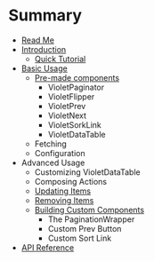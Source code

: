 # Summary

* [Read Me](README.md)
* [Introduction](introduction.md)
   * [Quick Tutorial](tutorial.md)
* [Basic Usage](basic_usage.md)
   * [Pre-made components](pre-made_components.md)
       * VioletPaginator
       * VioletFlipper
       * VioletPrev
       * VioletNext
       * VioletSorkLink
       * VioletDataTable
   * Fetching
   * Configuration
* Advanced Usage
   * Customizing VioletDataTable
   * Composing Actions
   * [Updating Items](updating_items.md)
   * [Removing Items](removing_items.md)
   * [Building Custom Components](building_custom_components.md)
       * The PaginationWrapper
       * Custom Prev Button
       * Custom Sort Link
* [API Reference](api_reference.md)

